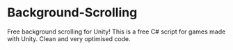 # Background-Scrolling
Free background scrolling for Unity! This is a free C# script for games made with Unity. Clean and very optimised code.
